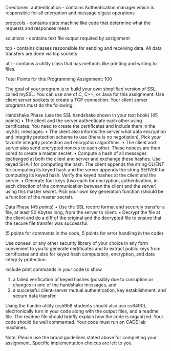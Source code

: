 Directories:
  authentication - contains Authentication manager which is responsible
for all encryption and message digest operations

  protocols - contains state machine like code that determine what the
requests and responses mean

  solutions - contains text file output required by assignment

  tcp - contains classes responsible for sending and receiving data. All
data transfers are done via tcp sockets

  util - contains a utility class that has methods like printing and
writing to files.


 
Total Points for this Programming Assignment: 100 
 
The goal of your program is to build your own simplified version of SSL,
called mySSL. 
You can use one of C, C++, or Java for this assignment. Use client
server sockets to 
create a TCP connection. Your client server programs must do the
following: 
 
Handshake Phase (use the SSL handshake shown in your text book) (45
points) 
• The client and the server authenticate each other using certificates.
You need to create 
the certificates and include them in the mySSL messages. 
• The client also informs the server what data encryption and integrity
protection 
scheme to use (there is no negotiation). Pick your favorite integrity
protection and 
encryption algorithms. 
• The client and server also send encrypted nonces to each other. These
nonces are then 
xored to create a master secret. 
• Compute a hash of all messages exchanged at both the client and server
and exchange 
these hashes. Use keyed SHA-1 for computing the hash. The client appends
the string 
CLIENT for computing its keyed hash and the server appends the string
SERVER for 
computing its keyed hash. Verify the keyed hashes at the client and the
server. 
• Generate four keys (two each for encryption, authentication, in each
direction of the 
communication between the client and the server) using this master
secret. Pick your 
own key generation function (should be a function of the master secret). 
 
Data Phase (45 points) 
• Use the SSL record format and securely transfer a file, at least 50
Kbytes long, from 
the server to client. 
• Decrypt the file at the client and do a diff of the original and the
decrypted file to 
ensure that the secure file transfer was successful. 
 
(5 points for comments in the code, 5 points for error handling in the
code) 
 
Use opnessl or any other security library of your choice in any form
convenient to you to 
generate certificates and to extract public keys from certificates and
also for keyed hash 
computation, encryption, and data integrity protection. 
 
Include print commands in your code to show 
1. a failed verification of keyed hashes (possibly due to corruption or
changes in one of 
the handshake messages, and 
2. a successful client-server mutual authentication, key establishment,
and secure data 
transfer. 
 
Using the handin utility (cs5958 students should also use cs6490),
electronically turn in 
your code along with the output files, and a readme file. The readme
file should briefly explain how the code is organized. Your code should
be well commented. Your code 
must run on CADE lab machines. 
 
Note: Please use the broad guidelines stated above for completing your
assignment. 
Specific implementation choices are left to you. 
